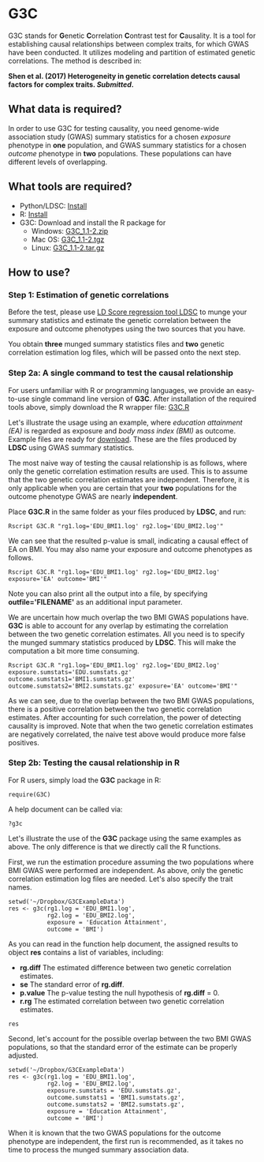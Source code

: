 # G3C

G3C stands for **G**enetic **C**orrelation **C**ontrast test for **C**ausality. It is a tool for establishing causal relationships between complex traits, for which GWAS have been conducted. It utilizes modeling and partition of estimated genetic correlations. The method is described in:

**Shen et al. (2017) Heterogeneity in genetic correlation detects causal factors for complex traits. _Submitted_.**

## What data is required?

In order to use G3C for testing causality, you need genome-wide association study (GWAS) summary statistics for a chosen *exposure* phenotype in **one** population, and GWAS summary statistics for a chosen *outcome* phenotype in **two** populations. These populations can have different levels of overlapping. 

## What tools are required?

* Python/LDSC: [Install](https://github.com/bulik/ldsc)
* R: [Install](http://www.r-project.org)
* G3C: Download and install the R package for
    - Windows: [G3C_1.1-2.zip](http://download.r-forge.r-project.org/bin/windows/contrib/latest/G3C_1.1-2.zip)
    - Mac OS: [G3C_1.1-2.tgz](http://G3C.shen.se/G3C_1.1-2.tgz) 
    - Linux: [G3C_1.1-2.tar.gz](http://download.r-forge.r-project.org/src/contrib/G3C_1.1-2.tar.gz) 

## How to use?

### Step 1: Estimation of genetic correlations

Before the test, please use [LD Score regression tool LDSC](https://github.com/bulik/ldsc/wiki/Heritability-and-Genetic-Correlation) to munge your summary statistics and estimate the genetic correlation between the exposure and outcome phenotypes using the two sources that you have.

You obtain **three** munged summary statistics files and **two** genetic correlation estimation log files, which
will be passed onto the next step.

### Step 2a: A single command to test the causal relationship

For users unfamiliar with R or programming languages, we provide an easy-to-use single command line version of **G3C**. After installation of the required tools above, simply download the R wrapper file: [G3C.R](http://G3C.shen.se/G3C.R)

Let's illustrate the usage using an example, where *education attainment (EA)* is regarded as exposure and *body mass index (BMI)* as outcome. Example files are ready for [download](https://www.dropbox.com/sh/to86shthsi5h2th/AAAvb4AitqYORu6baWtKl3_sa?dl=0). These are the files produced by **LDSC** using GWAS summary statistics.

The most naive way of testing the causal relationship is as follows, where only the genetic correlation estimation results are used. This is to assume that the two genetic correlation estimates are independent. Therefore, it is only applicable when you are certain that your **two** populations for the outcome phenotype GWAS are nearly **independent**.

Place **G3C.R** in the same folder as your files produced by **LDSC**, and run:

```
Rscript G3C.R "rg1.log='EDU_BMI1.log' rg2.log='EDU_BMI2.log'"
```

We can see that the resulted p-value is small, indicating a causal effect of EA on BMI. You may also name your exposure and outcome phenotypes as follows.

```
Rscript G3C.R "rg1.log='EDU_BMI1.log' rg2.log='EDU_BMI2.log' exposure='EA' outcome='BMI'"
```

Note you can also print all the output into a file, by specifying **outfile='FILENAME'** as an additional input parameter. 

We are uncertain how much overlap the two BMI GWAS populations have. **G3C** is able to account for any overlap by estimating the correlation between the two genetic correlation estimates. All you need is to specify the munged summary statistics produced by **LDSC**. This will make the computation a bit more time consuming.

```
Rscript G3C.R "rg1.log='EDU_BMI1.log' rg2.log='EDU_BMI2.log' exposure.sumstats='EDU.sumstats.gz' outcome.sumstats1='BMI1.sumstats.gz' outcome.sumstats2='BMI2.sumstats.gz' exposure='EA' outcome='BMI'"
```

As we can see, due to the overlap between the two BMI GWAS populations, there is a positive correlation between the two genetic correlation estimates. After accounting for such correlation, the power of detecting causality is improved. Note that when the two genetic correlation estimates are negatively correlated, the naive test above would produce more false positives.

### Step 2b: Testing the causal relationship in R

For R users, simply load the **G3C** package in R:

```
require(G3C)
```

A help document can be called via:

```
?g3c
```

Let's illustrate the use of the **G3C** package using the same examples as above. The only difference is that we directly call the R functions.

First, we run the estimation procedure assuming the two populations where BMI GWAS were performed are independent. As above, only the genetic correlation estimation log files are needed. Let's also specify the trait names.

```
setwd('~/Dropbox/G3CExampleData')
res <- g3c(rg1.log = 'EDU_BMI1.log', 
           rg2.log = 'EDU_BMI2.log', 
           exposure = 'Education Attainment', 
           outcome = 'BMI')
```

As you can read in the function help document, the assigned results to object **res** contains a list of variables, including:

* **rg.diff** The estimated difference between two genetic correlation estimates.
* **se** The standard error of **rg.diff**.
* **p.value** The p-value testing the null hypothesis of **rg.diff** = 0.
* **r.rg** The estimated correlation between two genetic correlation estimates.

```
res
```

Second, let's account for the possible overlap between the two BMI GWAS populations, so that the standard error of the estimate can be properly adjusted.

```
setwd('~/Dropbox/G3CExampleData')
res <- g3c(rg1.log = 'EDU_BMI1.log', 
           rg2.log = 'EDU_BMI2.log', 
           exposure.sumstats = 'EDU.sumstats.gz', 
           outcome.sumstats1 = 'BMI1.sumstats.gz',
           outcome.sumstats2 = 'BMI2.sumstats.gz',
           exposure = 'Education Attainment', 
           outcome = 'BMI')
```

When it is known that the two GWAS populations for the outcome phenotype are independent, the first run is recommended, as it takes no time to process the munged summary association data. 
